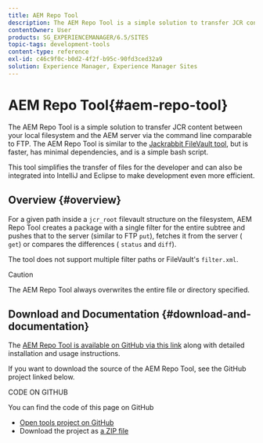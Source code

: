 ```yaml
---
title: AEM Repo Tool
description: The AEM Repo Tool is a simple solution to transfer JCR content between your local filesystem and the AEM server by way of the command line comparable to FTP. The AEM Repo Tool is similar to the Jackrabbit FileVault tool, but is faster, has minimal dependencies, and is a simple bash script.
contentOwner: User
products: SG_EXPERIENCEMANAGER/6.5/SITES
topic-tags: development-tools
content-type: reference
exl-id: c46c9f0c-b0d2-4f2f-b95c-90fd3ced32a9
solution: Experience Manager, Experience Manager Sites
---
```

# AEM Repo Tool{#aem-repo-tool}

The AEM Repo Tool is a simple solution to transfer JCR content between your local filesystem and the AEM server via the command line comparable to FTP. The AEM Repo Tool is similar to the [Jackrabbit FileVault tool](/help/sites-developing/ht-vlttool.md), but is faster, has minimal dependencies, and is a simple bash script.

This tool simplifies the transfer of files for the developer and can also be integrated into IntelliJ and Eclipse to make development even more efficient.

## Overview {#overview}

For a given path inside a `jcr_root` filevault structure on the filesystem, AEM Repo Tool creates a package with a single filter for the entire subtree and pushes that to the server (similar to FTP `put`), fetches it from the server ( `get`) or compares the differences ( `status` and `diff`).

The tool does not support multiple filter paths or FileVault's `filter.xml`.

>[!CAUTION]
>
>The AEM Repo Tool always overwrites the entire file or directory specified.

## Download and Documentation {#download-and-documentation}

The [AEM Repo Tool is available on GitHub via this link](https://github.com/Adobe-Marketing-Cloud/tools/tree/master/repo) along with detailed installation and usage instructions.

If you want to download the source of the AEM Repo Tool, see the GitHub project linked below.

CODE ON GITHUB

You can find the code of this page on GitHub

* [Open tools project on GitHub](https://github.com/Adobe-Marketing-Cloud/tools)
* Download the project as [a ZIP file](https://github.com/Adobe-Marketing-Cloud/tools/archive/master.zip)
